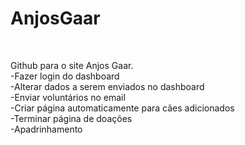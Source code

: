 # AnjosGaar
<br>

Github para o site Anjos Gaar.
<br>
-Fazer login do dashboard
<br>
-Alterar dados a serem enviados no dashboard
<br>
-Enviar voluntários no email
<br>
-Criar página automaticamente para cães adicionados
<br>
-Terminar página de doações
<br>
-Apadrinhamento
